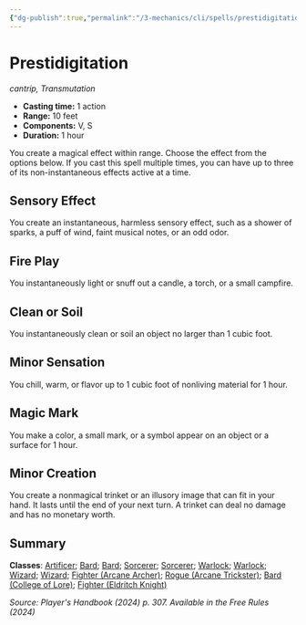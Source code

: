 ```yaml
---
{"dg-publish":true,"permalink":"/3-mechanics/cli/spells/prestidigitation-xphb/","tags":["ttrpg-cli/compendium/src/5e/xphb","ttrpg-cli/spell/class/artificer","ttrpg-cli/spell/class/bard","ttrpg-cli/spell/class/sorcerer","ttrpg-cli/spell/class/warlock","ttrpg-cli/spell/class/wizard","ttrpg-cli/spell/feat/artificer-initiate","ttrpg-cli/spell/feat/magic-initiate","ttrpg-cli/spell/level/cantrip","ttrpg-cli/spell/optfeature/pact-of-the-tome","ttrpg-cli/spell/race/elf","ttrpg-cli/spell/school/transmutation","ttrpg-cli/spell/subclass/arcane-archer","ttrpg-cli/spell/subclass/arcane-trickster","ttrpg-cli/spell/subclass/college-of-lore","ttrpg-cli/spell/subclass/eldritch-knight"],"created":"2025-03-01T17:25:24.735-05:00","updated":"2025-03-25T22:27:48.473-04:00"}
---
```


# Prestidigitation
*cantrip, Transmutation*  


- **Casting time:** 1 action
- **Range:** 10 feet
- **Components:** V, S
- **Duration:** 1 hour

You create a magical effect within range. Choose the effect from the options below. If you cast this spell multiple times, you can have up to three of its non-instantaneous effects active at a time.

## Sensory Effect

You create an instantaneous, harmless sensory effect, such as a shower of sparks, a puff of wind, faint musical notes, or an odd odor.

## Fire Play

You instantaneously light or snuff out a candle, a torch, or a small campfire.

## Clean or Soil

You instantaneously clean or soil an object no larger than 1 cubic foot.

## Minor Sensation

You chill, warm, or flavor up to 1 cubic foot of nonliving material for 1 hour.

## Magic Mark

You make a color, a small mark, or a symbol appear on an object or a surface for 1 hour.

## Minor Creation

You create a nonmagical trinket or an illusory image that can fit in your hand. It lasts until the end of your next turn. A trinket can deal no damage and has no monetary worth.

## Summary

**Classes**: [Artificer](list-spells-classes-artificer); [Bard](list-spells-classes-bard); [Bard](list-spells-classes-bard); [Sorcerer](list-spells-classes-sorcerer); [Sorcerer](list-spells-classes-sorcerer); [Warlock](list-spells-classes-warlock); [Warlock](list-spells-classes-warlock); [Wizard](list-spells-classes-wizard); [Wizard](list-spells-classes-wizard); [Fighter (Arcane Archer)](list-spells-classes-fighter-xphb-arcane-archer-xge); [Rogue (Arcane Trickster)](list-spells-classes-rogue-xphb-arcane-trickster-xphb); [Bard (College of Lore)](list-spells-classes-bard-xphb-college-of-lore-xphb); [Fighter (Eldritch Knight)](list-spells-classes-fighter-xphb-eldritch-knight-xphb)

*Source: Player's Handbook (2024) p. 307. Available in the Free Rules (2024)*